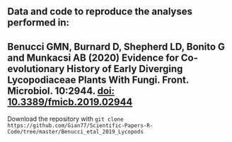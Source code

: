 ## Data and code to reproduce the analyses performed in:
## Benucci GMN, Burnard D, Shepherd LD, Bonito G and Munkacsi AB (2020) Evidence for Co-evolutionary History of Early Diverging Lycopodiaceae Plants With Fungi. Front. Microbiol. 10:2944. [doi: 10.3389/fmicb.2019.02944](https://www.frontiersin.org/articles/10.3389/fmicb.2019.02944/full)

Download the repository with 
`git clone https://github.com/Gian77/Scientific-Papers-R-Code/tree/master/Benucci_etal_2019_Lycopods`
